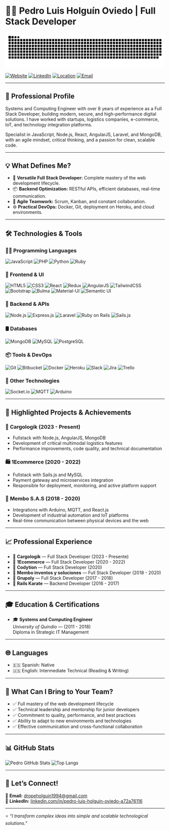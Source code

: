 # 👨‍💻 Pedro Luis Holguín Oviedo | Full Stack Developer

![Descripción](./github-contribution-grid-snake.svg)

[![Website](https://img.shields.io/badge/Portafolio-pedroholguin.dev-blue)](https://github.com/dropeholguin) 
[![LinkedIn](https://img.shields.io/badge/LinkedIn-blue?style=flat&logo=linkedin&labelColor=blue)](https://www.linkedin.com/in/pedro-luis-holguin-oviedo-a72a76116)
[![Location](https://img.shields.io/badge/Location-Colombia-green)]()
[![Email](https://img.shields.io/badge/Email-dropeholguin1994@gmail.com-red)](mailto:dropeholguin1994@gmail.com)

---

## 🚀 Professional Profile

Systems and Computing Engineer with over 8 years of experience as a Full Stack Developer, building modern, secure, and high-performance digital solutions. I have worked with startups, logistics companies, e-commerce, IoT, and technology integration platforms.

Specialist in JavaScript, Node.js, React, AngularJS, Laravel, and MongoDB, with an agile mindset, critical thinking, and a passion for clean, scalable code.

---

## 💡 What Defines Me?

- 🔄 **Versatile Full Stack Developer:** Complete mastery of the web development lifecycle.
- 📦 **Backend Optimization:** RESTful APIs, efficient databases, real-time communication.
- 👥 **Agile Teamwork:** Scrum, Kanban, and constant collaboration.
- ⚙️ **Practical DevOps:** Docker, Git, deployment on Heroku, and cloud environments.

---

## 🛠️ Technologies & Tools

### 🧑‍💻 Programming Languages
![JavaScript](https://img.shields.io/badge/JavaScript-F7DF1E?style=flat&logo=javascript&logoColor=black)
![PHP](https://img.shields.io/badge/PHP-777BB4?style=flat&logo=php&logoColor=white)
![Python](https://img.shields.io/badge/Python-3776AB?style=flat&logo=python&logoColor=white)
![Ruby](https://img.shields.io/badge/Ruby-CC342D?style=flat&logo=ruby&logoColor=white)

### 🎨 Frontend & UI
![HTML5](https://img.shields.io/badge/HTML5-E34F26?style=flat&logo=html5&logoColor=white)
![CSS3](https://img.shields.io/badge/CSS3-1572B6?style=flat&logo=css3&logoColor=white)
![React](https://img.shields.io/badge/React-61DAFB?style=flat&logo=react&logoColor=black)
![Redux](https://img.shields.io/badge/Redux-764ABC?style=flat&logo=redux&logoColor=white)
![AngularJS](https://img.shields.io/badge/AngularJS-E23237?style=flat&logo=angularjs&logoColor=white)
![TailwindCSS](https://img.shields.io/badge/TailwindCSS-06B6D4?style=flat&logo=tailwind-css&logoColor=white)
![Bootstrap](https://img.shields.io/badge/Bootstrap-563D7C?style=flat&logo=bootstrap&logoColor=white)
![Bulma](https://img.shields.io/badge/Bulma-00D1B2?style=flat&logo=bulma&logoColor=white)
![Material-UI](https://img.shields.io/badge/Material--UI-0081CB?style=flat&logo=mui&logoColor=white)
![Semantic UI](https://img.shields.io/badge/Semantic%20UI-35BDB2?style=flat&logo=semantic-ui-react&logoColor=white)

### 🔧 Backend & APIs
![Node.js](https://img.shields.io/badge/Node.js-339933?style=flat&logo=node.js&logoColor=white)
![Express.js](https://img.shields.io/badge/Express.js-000000?style=flat&logo=express&logoColor=white)
![Laravel](https://img.shields.io/badge/Laravel-FF2D20?style=flat&logo=laravel&logoColor=white)
![Ruby on Rails](https://img.shields.io/badge/Rails-CC0000?style=flat&logo=ruby-on-rails&logoColor=white)
![Sails.js](https://img.shields.io/badge/Sails.js-2C3E50?style=flat)

### 🛢️ Databases
![MongoDB](https://img.shields.io/badge/MongoDB-47A248?style=flat&logo=mongodb&logoColor=white)
![MySQL](https://img.shields.io/badge/MySQL-4479A1?style=flat&logo=mysql&logoColor=white)
![PostgreSQL](https://img.shields.io/badge/PostgreSQL-336791?style=flat&logo=postgresql&logoColor=white)

### 📦 Tools & DevOps
![Git](https://img.shields.io/badge/Git-F05032?style=flat&logo=git&logoColor=white)
![Bitbucket](https://img.shields.io/badge/Bitbucket-0052CC?style=flat&logo=bitbucket&logoColor=white)
![Docker](https://img.shields.io/badge/Docker-2496ED?style=flat&logo=docker&logoColor=white)
![Heroku](https://img.shields.io/badge/Heroku-430098?style=flat&logo=heroku&logoColor=white)
![Slack](https://img.shields.io/badge/Slack-4A154B?style=flat&logo=slack&logoColor=white)
![Jira](https://img.shields.io/badge/Jira-0052CC?style=flat&logo=jira&logoColor=white)
![Trello](https://img.shields.io/badge/Trello-0079BF?style=flat&logo=trello&logoColor=white)

### 🔌 Other Technologies
![Socket.io](https://img.shields.io/badge/Socket.io-black?style=flat&logo=socket.io)
![MQTT](https://img.shields.io/badge/MQTT-purple?style=flat)
![Arduino](https://img.shields.io/badge/Arduino-00979D?style=flat&logo=arduino)

---

## 🧠 Highlighted Projects & Achievements

### 🔐 **Cargologik** (2023 - Present)
- Fullstack with Node.js, AngularJS, MongoDB
- Development of critical multimodal logistics features
- Performance improvements, code quality, and technical documentation

### 🛍️ **1Ecommerce** (2020 - 2022)
- Fullstack with Sails.js and MySQL
- Payment gateway and microservices integration
- Responsible for deployment, monitoring, and active platform support
  
### 🔧 **Membo S.A.S** (2018 - 2020)
- Integrations with Arduino, MQTT, and React.js
- Development of industrial automation and IoT platforms
- Real-time communication between physical devices and the web

---

## 📈 Professional Experience

- 🏢 **Cargologik** — Full Stack Developer (2023 - Presente)
- 🏢 **1Ecommerce** — Full Stack Developer (2020 - 2022)
- 🏢 **Codytion** — Full Stack Developer (2020)
- 🏢 **Membo inventos y soluciones** — Full Stack Developer (2018 - 2020)
- 🏢 **Grupoly** — Full Stack Developer (2017 - 2018)
- 🏢 **Rails Karate** — Backend Developer (2016 - 2017)

---

## 🎓 Education & Certifications

- 🎓 **Systems and Computing Engineer**  
  *University of Quindío* — (2011 - 2018)  
  Diploma in Strategic IT Management

---

## 🌐 Languages

- 🇪🇸 Spanish: Native  
- 🇺🇸 English: Intermediate Technical (Reading & Writing)

---

## 💬 What Can I Bring to Your Team?

- ✅ Full mastery of the web development lifecycle
- ✅ Technical leadership and mentorship for junior developers
- ✅ Commitment to quality, performance, and best practices
- ✅ Ability to adapt to new environments and technologies
- ✅ Effective communication and cross-functional collaboration

---

## 📊 GitHub Stats

![Pedro GitHub Stats](https://github-readme-stats.vercel.app/api?username=dropeholguin&show_icons=true&theme=tokyonight)
![Top Langs](https://github-readme-stats.vercel.app/api/top-langs/?username=dropeholguin&layout=compact&theme=tokyonight)

---

## 🤝 Let’s Connect!

📩 **Email:** dropeholguin1994@gmail.com  
💼 **LinkedIn:** [linkedin.com/in/pedro-luis-holguin-oviedo-a72a76116](https://www.linkedin.com/in/pedro-luis-holguin-oviedo-a72a76116)

---

⭐ *“I transform complex ideas into simple and scalable technological solutions.”*  
